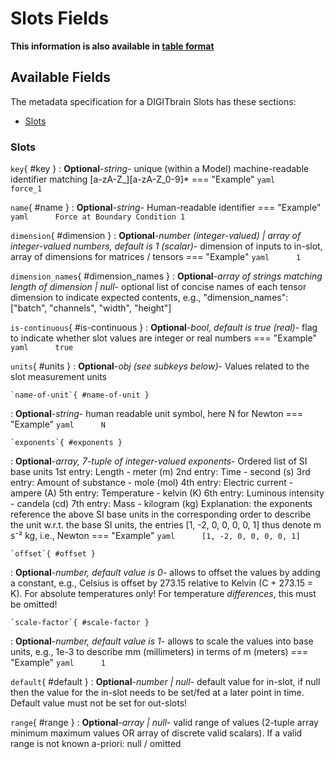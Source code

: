 <style>
  .md-content__button {
    display: none;
  }
</style>
# Slots Fields

**This information is also available in [table format](/tables/slots/)**


## Available Fields 

The metadata specification for a DIGITbrain Slots
has these sections:

- [Slots](#slots)


### Slots


`key`{ #key }
:   **Optional**-*string*- unique (within a Model) machine-readable identifier matching [a-zA-Z_][a-zA-Z_0-9]*
    === "Example"
        ``` yaml     
        force_1
        ```

`name`{ #name }
:   **Optional**-*string*- Human-readable identifier
    === "Example"
        ``` yaml     
        Force at Boundary Condition 1
        ```

`dimension`{ #dimension }
:   **Optional**-*number (integer-valued) | array of integer-valued numbers, default is 1 (scalar)*- dimension of inputs to in-slot, array of dimensions for matrices / tensors
    === "Example"
        ``` yaml     
        1
        ```

`dimension_names`{ #dimension_names }
:   **Optional**-*array of strings matching length of dimension | null*- optional list of concise names of each tensor dimension to indicate expected contents, e.g., "dimension_names": ["batch", "channels", "width", "height"]

`is-continuous`{ #is-continuous }
:   **Optional**-*bool, default is true (real)*- flag to indicate whether slot values are integer or real numbers
    === "Example"
        ``` yaml     
        true
        ```

`units`{ #units }
:   **Optional**-*obj (see subkeys below)*- Values related to the slot measurement units

    `name-of-unit`{ #name-of-unit }
:   **Optional**-*string*- human readable unit symbol, here N for Newton
        === "Example"
            ``` yaml     
            N
            ```

    `exponents`{ #exponents }
:   **Optional**-*array, 7-tuple of integer-valued exponents*- Ordered list of SI base units
          1st entry: Length - meter (m)
          2nd entry: Time - second (s)
          3rd entry: Amount of substance - mole (mol)
          4th entry: Electric current - ampere (A)
          5th entry: Temperature - kelvin (K)
          6th entry: Luminous intensity - candela (cd)
          7th entry: Mass - kilogram (kg)
Explanation: the exponents reference the above SI base units in the corresponding order to describe the unit w.r.t. the base SI units,
the entries [1, -2, 0, 0, 0, 0, 1] thus denote m s⁻² kg, i.e., Newton
        === "Example"
            ``` yaml     
            [1, -2, 0, 0, 0, 0, 1]
            ```

    `offset`{ #offset }
:   **Optional**-*number, default value is 0*- allows to offset the values by adding a constant, e.g., Celsius is offset by 273.15 relative to Kelvin (C + 273.15 = K).
For absolute temperatures only! For temperature *differences*, this must be omitted!

    `scale-factor`{ #scale-factor }
:   **Optional**-*number, default value is 1*- allows to scale the values into base units, e.g., 1e-3 to describe mm (millimeters) in terms of m (meters)
        === "Example"
            ``` yaml     
            1
            ```

`default`{ #default }
:   **Optional**-*number | null*- default value for in-slot, if null then the value for the in-slot needs to be set/fed at a later point in time.
Default value must not be set for out-slots!

`range`{ #range }
:   **Optional**-*array | null*- valid range of values (2-tuple array minimum maximum values OR array of discrete valid scalars).
If a valid range is not known a-priori: null / omitted
